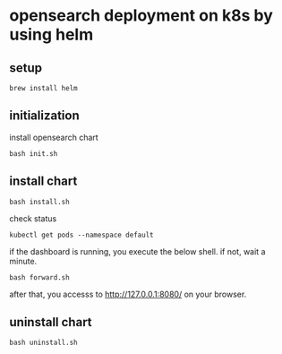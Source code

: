# opensearch deployment on k8s by using helm

## setup

```shell
brew install helm
```

## initialization

install opensearch chart

```shell
bash init.sh
```

## install chart

```shell
bash install.sh
```

check status

```shell
kubectl get pods --namespace default
```

if the dashboard is running, you execute the below shell. if not, wait a minute.

```shell
bash forward.sh
```

after that, you accesss to http://127.0.0.1:8080/ on your browser.

## uninstall chart

```shell
bash uninstall.sh
```
